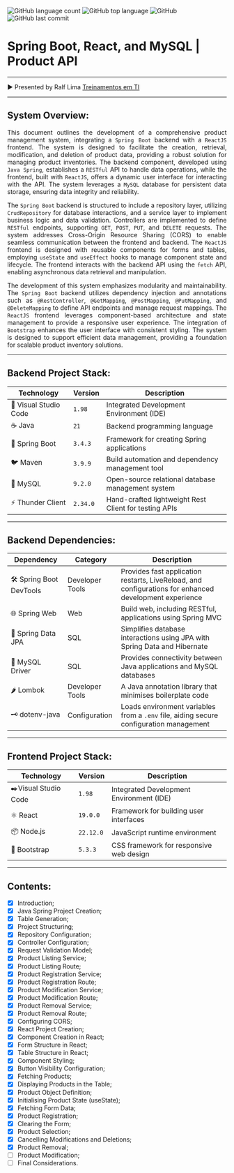 ![GitHub language count](https://img.shields.io/github/languages/count/souzafcharles/Spring-Boot-React-MySQL)
![GitHub top language](https://img.shields.io/github/languages/top/souzafcharles/Spring-Boot-React-MySQL)
![GitHub](https://img.shields.io/github/license/souzafcharles/Spring-Boot-React-MySQL)
![GitHub last commit](https://img.shields.io/github/last-commit/souzafcharles/Spring-Boot-React-MySQL)

# Spring Boot, React, and MySQL | Product API

---

▶️ Presented by Ralf Lima [Treinamentos em TI](https://ralflima.com/treinamentos/spring_boot_e_react/spring_modulo2_introducao.php)

---

## System Overview:

<p align="justify">
This document outlines the development of a comprehensive product management system, integrating a <code>Spring Boot</code> backend with a <code>ReactJS</code> frontend. The system is designed to facilitate the creation, retrieval, modification, and deletion of product data, providing a robust solution for managing product inventories. The backend component, developed using <code>Java Spring</code>, establishes a <code>RESTful</code> API to handle data operations, while the frontend, built with <code>ReactJS</code>, offers a dynamic user interface for interacting with the API. The system leverages a <code>MySQL</code> database for persistent data storage, ensuring data integrity and reliability.
</p>

<p align="justify">
The <code>Spring Boot</code> backend is structured to include a repository layer, utilizing <code>CrudRepository</code> for database interactions, and a service layer to implement business logic and data validation. Controllers are implemented to define <code>RESTful</code> endpoints, supporting <code>GET</code>, <code>POST</code>, <code>PUT</code>, and <code>DELETE</code> requests. The system addresses Cross-Origin Resource Sharing (CORS) to enable seamless communication between the frontend and backend. The <code>ReactJS</code> frontend is designed with reusable components for forms and tables, employing <code>useState</code> and <code>useEffect</code> hooks to manage component state and lifecycle. The frontend interacts with the backend API using the <code>fetch</code> API, enabling asynchronous data retrieval and manipulation.
</p>

<p align="justify">
The development of this system emphasizes modularity and maintainability. The <code>Spring Boot</code> backend utilizes dependency injection and annotations such as <code>@RestController</code>, <code>@GetMapping</code>, <code>@PostMapping</code>, <code>@PutMapping</code>, and <code>@DeleteMapping</code> to define API endpoints and manage request mappings. The <code>ReactJS</code> frontend leverages component-based architecture and state management to provide a responsive user experience. The integration of <code>Bootstrap</code> enhances the user interface with consistent styling. The system is designed to support efficient data management, providing a foundation for scalable product inventory solutions.
</p>

---

## Backend Project Stack:

| Technology            | Version  | Description                                           |
| --------------------- | ---------| ------------------------------------------------------|
| 📐 Visual Studio Code | `1.98`   | Integrated Development Environment (IDE)              |
| ☕ Java               | `21`     | Backend programming language                          |
| 🌱 Spring Boot        | `3.4.3`  | Framework for creating Spring applications            |
| 🐦 Maven              | `3.9.9`  | Build automation and dependency management tool       |
| 🐬 MySQL              | `9.2.0`  | Open-source relational database management system     |
| ⚡ Thunder Client     | `2.34.0` | Hand-crafted lightweight Rest Client for testing APIs |

---

## Backend Dependencies:

| Dependency              | Category        | Description                                                                                            |
| ----------------------- | --------------- | ------------------------------------------------------------------------------------------------------ |
| 🛠️ Spring Boot DevTools | Developer Tools | Provides fast application restarts, LiveReload, and configurations for enhanced development experience |
| 🌐 Spring Web           | Web             | Build web, including RESTful, applications using Spring MVC                                            |
| 💾 Spring Data JPA      | SQL             | Simplifies database interactions using JPA with Spring Data and Hibernate                              |
| 🐘 MySQL Driver         | SQL             | Provides connectivity between Java applications and MySQL databases                                    |
| 🌶️ Lombok               | Developer Tools | A Java annotation library that minimises boilerplate code                                              |
| 🗝️ dotenv-java          | Configuration   | Loads environment variables from a `.env` file, aiding secure configuration management                 |

---

## Frontend Project Stack:  

| Technology            | Version    | Description                                     |
|-----------------------|------------|-------------------------------------------------|
| ✒️Visual Studio Code  | `1.98`     | Integrated Development Environment (IDE)        |
| ⚛️ React              | `19.0.0`   | Framework for building user interfaces          |
| 📦 Node.js            | `22.12.0`  | JavaScript runtime environment                  |
| 🎨 Bootstrap          | `5.3.3`    | CSS framework for responsive web design         |

---

## Contents:

- [x] Introduction;
- [x] Java Spring Project Creation;
- [X] Table Generation;
- [X] Project Structuring;
- [X] Repository Configuration;
- [X] Controller Configuration;
- [X] Request Validation Model;
- [X] Product Listing Service;
- [X] Product Listing Route;
- [X] Product Registration Service;
- [X] Product Registration Route;
- [X] Product Modification Service;
- [X] Product Modification Route;
- [X] Product Removal Service;
- [X] Product Removal Route;
- [X] Configuring CORS;
- [X] React Project Creation;
- [X] Component Creation in React;
- [X] Form Structure in React;
- [X] Table Structure in React;
- [X] Component Styling;
- [X] Button Visibility Configuration;
- [X] Fetching Products;
- [X] Displaying Products in the Table;
- [X] Product Object Definition;
- [X] Initialising Product State (useState);
- [X] Fetching Form Data;
- [X] Product Registration;
- [X] Clearing the Form;
- [X] Product Selection;
- [X] Cancelling Modifications and Deletions;
- [X] Product Removal;
- [ ] Product Modification;
- [ ] Final Considerations.